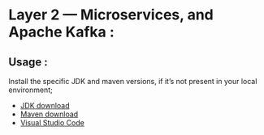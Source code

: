 # Layer 2 — Microservices, and Apache Kafka :

## Usage :
Install the specific JDK and maven versions, if it’s not present in your local environment;
- [JDK download](https://www.oracle.com/java/technologies/javase-jdk11-downloads.html)
- [Maven download](https://maven.apache.org/download.cgi)
- [Visual Studio Code](https://code.visualstudio.com/download)
